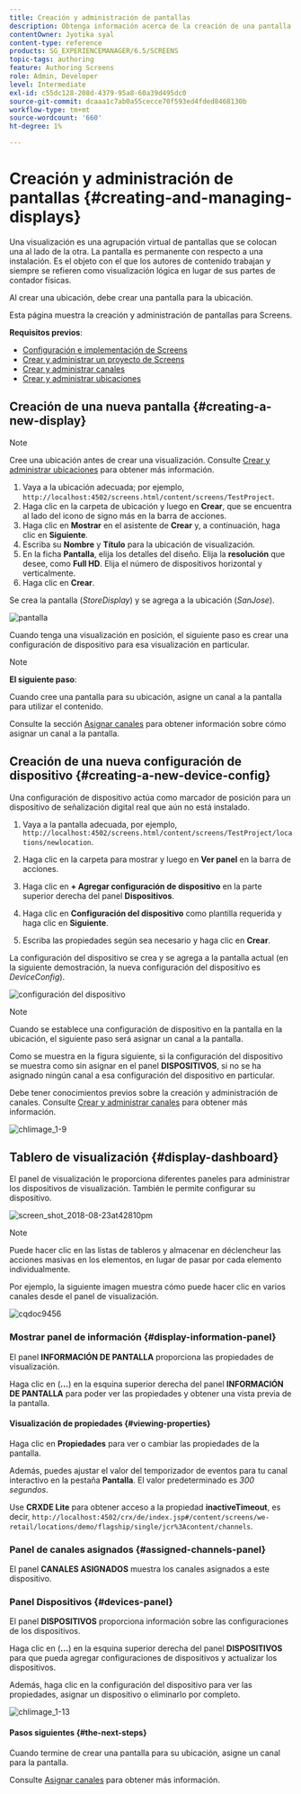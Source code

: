 ```yaml
---
title: Creación y administración de pantallas
description: Obtenga información acerca de la creación de una pantalla y la configuración de dispositivos en AEM Screens. Además, obtenga información acerca del panel de visualización.
contentOwner: Jyotika syal
content-type: reference
products: SG_EXPERIENCEMANAGER/6.5/SCREENS
topic-tags: authoring
feature: Authoring Screens
role: Admin, Developer
level: Intermediate
exl-id: c55dc128-208d-4379-95a8-60a39d495dc0
source-git-commit: dcaaa1c7ab0a55cecce70f593ed4fded8468130b
workflow-type: tm+mt
source-wordcount: '660'
ht-degree: 1%

---
```


# Creación y administración de pantallas {#creating-and-managing-displays}

Una visualización es una agrupación virtual de pantallas que se colocan una al lado de la otra. La pantalla es permanente con respecto a una instalación. Es el objeto con el que los autores de contenido trabajan y siempre se refieren como visualización lógica en lugar de sus partes de contador físicas.

Al crear una ubicación, debe crear una pantalla para la ubicación.

Esta página muestra la creación y administración de pantallas para Screens.

**Requisitos previos**:

* [Configuración e implementación de Screens](configuring-screens-introduction.md)
* [Crear y administrar un proyecto de Screens](creating-a-screens-project.md)
* [Crear y administrar canales](managing-channels.md)
* [Crear y administrar ubicaciones](managing-locations.md)

## Creación de una nueva pantalla {#creating-a-new-display}

>[!NOTE]
>
>Cree una ubicación antes de crear una visualización. Consulte [Crear y administrar ubicaciones](managing-locations.md) para obtener más información.

1. Vaya a la ubicación adecuada; por ejemplo, `http://localhost:4502/screens.html/content/screens/TestProject`.
1. Haga clic en la carpeta de ubicación y luego en **Crear**, que se encuentra al lado del icono de signo más en la barra de acciones.
1. Haga clic en **Mostrar** en el asistente de **Crear** y, a continuación, haga clic en **Siguiente**.
1. Escriba su **Nombre** y **Título** para la ubicación de visualización.
1. En la ficha **Pantalla**, elija los detalles del diseño. Elija la **resolución** que desee, como **Full HD**. Elija el número de dispositivos horizontal y verticalmente.
1. Haga clic en **Crear**.

Se crea la pantalla (*StoreDisplay*) y se agrega a la ubicación (*SanJose*).

![pantalla](assets/display.gif)

Cuando tenga una visualización en posición, el siguiente paso es crear una configuración de dispositivo para esa visualización en particular.

>[!NOTE]
>
>**El siguiente paso**:
>
>Cuando cree una pantalla para su ubicación, asigne un canal a la pantalla para utilizar el contenido.
>
>Consulte la sección [Asignar canales](channel-assignment.md) para obtener información sobre cómo asignar un canal a la pantalla.

## Creación de una nueva configuración de dispositivo {#creating-a-new-device-config}

Una configuración de dispositivo actúa como marcador de posición para un dispositivo de señalización digital real que aún no está instalado.

1. Vaya a la pantalla adecuada, por ejemplo, `http://localhost:4502/screens.html/content/screens/TestProject/locations/newlocation`.
1. Haga clic en la carpeta para mostrar y luego en **Ver panel** en la barra de acciones.
1. Haga clic en **+ Agregar configuración de dispositivo** en la parte superior derecha del panel **Dispositivos**.

1. Haga clic en **Configuración del dispositivo** como plantilla requerida y haga clic en **Siguiente**.

1. Escriba las propiedades según sea necesario y haga clic en **Crear**.

La configuración del dispositivo se crea y se agrega a la pantalla actual (en la siguiente demostración, la nueva configuración del dispositivo es *DeviceConfig*).

![configuración del dispositivo](assets/deviceconfig.gif)

>[!NOTE]
>
>Cuando se establece una configuración de dispositivo en la pantalla en la ubicación, el siguiente paso será asignar un canal a la pantalla.
>
>Como se muestra en la figura siguiente, si la configuración del dispositivo se muestra como sin asignar en el panel **DISPOSITIVOS**, si no se ha asignado ningún canal a esa configuración del dispositivo en particular.
>
>Debe tener conocimientos previos sobre la creación y administración de canales. Consulte [Crear y administrar canales](managing-channels.md) para obtener más información.

![chlimage_1-9](assets/chlimage_1-9.png)

## Tablero de visualización {#display-dashboard}

El panel de visualización le proporciona diferentes paneles para administrar los dispositivos de visualización. También le permite configurar su dispositivo.

![screen_shot_2018-08-23at42810pm](assets/screen_shot_2018-08-23at42810pm.png)

>[!NOTE]
>
>Puede hacer clic en las listas de tableros y almacenar en déclencheur las acciones masivas en los elementos, en lugar de pasar por cada elemento individualmente.
>
>Por ejemplo, la siguiente imagen muestra cómo puede hacer clic en varios canales desde el panel de visualización.

![cqdoc9456](assets/cqdoc9456.gif)

### Mostrar panel de información {#display-information-panel}

El panel **INFORMACIÓN DE PANTALLA** proporciona las propiedades de visualización.

Haga clic en (**...**) en la esquina superior derecha del panel **INFORMACIÓN DE PANTALLA** para poder ver las propiedades y obtener una vista previa de la pantalla.


#### Visualización de propiedades {#viewing-properties}

Haga clic en **Propiedades** para ver o cambiar las propiedades de la pantalla.

Además, puedes ajustar el valor del temporizador de eventos para tu canal interactivo en la pestaña **Pantalla**. El valor predeterminado es *300 segundos*.

Use **CRXDE Lite** para obtener acceso a la propiedad **inactiveTimeout**, es decir, `http://localhost:4502/crx/de/index.jsp#/content/screens/we-retail/locations/demo/flagship/single/jcr%3Acontent/channels`.


### Panel de canales asignados {#assigned-channels-panel}

El panel **CANALES ASIGNADOS** muestra los canales asignados a este dispositivo.


### Panel Dispositivos {#devices-panel}

El panel **DISPOSITIVOS** proporciona información sobre las configuraciones de los dispositivos.

Haga clic en (**...**) en la esquina superior derecha del panel **DISPOSITIVOS** para que pueda agregar configuraciones de dispositivos y actualizar los dispositivos.

Además, haga clic en la configuración del dispositivo para ver las propiedades, asignar un dispositivo o eliminarlo por completo.

![chlimage_1-13](assets/chlimage_1-13.png)

#### Pasos siguientes {#the-next-steps}

Cuando termine de crear una pantalla para su ubicación, asigne un canal para la pantalla.

Consulte [Asignar canales](channel-assignment.md) para obtener más información.
